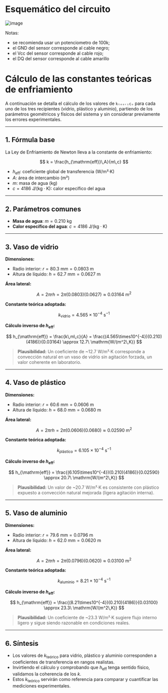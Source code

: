 # Esquemático del circuito

![image](https://github.com/user-attachments/assets/c41ab707-ce52-4b6b-8868-643121e96a59)

Notas: 
- se recomienda usar un potenciometro de 100k;
- el GND del sensor corresponde al cable negro;
- el Vcc del sensor corresponde al cable rojo;
- el DQ del sensor corresponde al cable amarillo

# Cálculo de las constantes teóricas de enfriamiento

A continuación se detalla el cálculo de los valores de `kₜₑₒᵣᵢcₒ` para cada uno de los tres recipientes (vidrio, plástico y aluminio), partiendo de los parámetros geométricos y físicos del sistema y sin considerar previamente los errores experimentales.

---

## 1. Fórmula base

La Ley de Enfriamiento de Newton lleva a la constante de enfriamiento:

$$
 k = \frac{h_{\mathrm{eff}}\,A}{m\,c}
$$

- $h_{\mathrm{eff}}$: coeficiente global de transferencia (W/m²·K)
- $A$: área de intercambio (m²)
- $m$: masa de agua (kg)
- $c = 4186\ \mathrm{J/(kg\cdot K)}$: calor específico del agua

---

## 2. Parámetros comunes

- **Masa de agua**: $m = 0.210\ \mathrm{kg}$
- **Calor específico del agua**: $c = 4186\ \mathrm{J/(kg\cdot K)}$

---

## 3. Vaso de vidrio

**Dimensiones:**

- Radio interior: $r = 80.3\ \mathrm{mm} = 0.0803\ \mathrm{m}$
- Altura de líquido: $h = 62.7\ \mathrm{mm} = 0.0627\ \mathrm{m}$

**Área lateral:**

$$
 A = 2\pi r h = 2\pi (0.0803)(0.0627) \approx 0.03164\ \mathrm{m^2}
$$

**Constante teórica adoptada:**

$$
 k_{\mathrm{vidrio}} = 4.565 \times 10^{-4}\ \mathrm{s^{-1}}
$$

**Cálculo inverso de $h_{\mathrm{eff}}$:**

$$
 h_{\mathrm{eff}} = \frac{k\,m\,c}{A}
 = \frac{(4.565\times10^{-4})(0.210)(4186)}{0.03164}
 \approx 12.7\ \mathrm{W/(m^2\,K)}
$$

> **Plausibilidad:** Un coeficiente de ~12.7 W/m²·K corresponde a convección natural en un vaso de vidrio sin agitación forzada, un valor coherente en laboratorio.

---

## 4. Vaso de plástico

**Dimensiones:**

- Radio interior: $r = 60.6\ \mathrm{mm} = 0.0606\ \mathrm{m}$
- Altura de líquido: $h = 68.0\ \mathrm{mm} = 0.0680\ \mathrm{m}$

**Área lateral:**

$$
 A = 2\pi r h = 2\pi (0.0606)(0.0680) \approx 0.02590\ \mathrm{m^2}
$$

**Constante teórica adoptada:**

$$
 k_{\mathrm{plástico}} = 6.105 \times 10^{-4}\ \mathrm{s^{-1}}
$$

**Cálculo inverso de $h_{\mathrm{eff}}$:**

$$
 h_{\mathrm{eff}} = \frac{(6.105\times10^{-4})(0.210)(4186)}{0.02590}
 \approx 20.7\ \mathrm{W/(m^2\,K)}
$$

> **Plausibilidad:** Un valor de ~20.7 W/m²·K es consistente con plástico expuesto a convección natural mejorada (ligera agitación interna).

---

## 5. Vaso de aluminio

**Dimensiones:**

- Radio interior: $r = 79.6\ \mathrm{mm} = 0.0796\ \mathrm{m}$
- Altura de líquido: $h = 62.0\ \mathrm{mm} = 0.0620\ \mathrm{m}$

**Área lateral:**

$$
 A = 2\pi r h = 2\pi (0.0796)(0.0620) \approx 0.03100\ \mathrm{m^2}
$$

**Constante teórica adoptada:**

$$
 k_{\mathrm{aluminio}} = 8.21 \times 10^{-4}\ \mathrm{s^{-1}}
$$

**Cálculo inverso de $h_{\mathrm{eff}}$:**

$$
 h_{\mathrm{eff}} = \frac{(8.21\times10^{-4})(0.210)(4186)}{0.03100}
 \approx 23.3\ \mathrm{W/(m^2\,K)}
$$

> **Plausibilidad:** Un coeficiente de ~23.3 W/m²·K sugiere flujo interno ligero y sigue siendo razonable en condiciones reales.

---

## 6. Síntesis

- Los valores de $k_{\mathrm{teórico}}$ para vidrio, plástico y aluminio corresponden a coeficientes de transferencia en rangos realistas.
- Invirtiendo el cálculo y comprobando que $h_{\mathrm{eff}}$ tenga sentido físico, validamos la coherencia de los $k$.
- Estos $k_{\mathrm{teórico}}$ servirán como referencia para comparar y cuantificar las mediciones experimentales.

